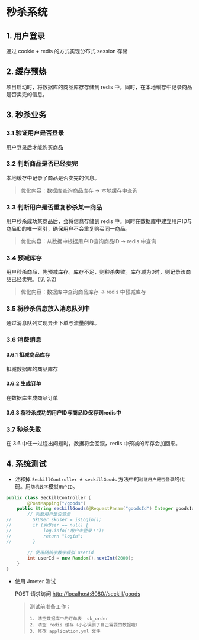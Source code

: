 # 秒杀系统

## 1. 用户登录

通过 cookie + redis 的方式实现分布式 session 存储

## 2. 缓存预热

项目启动时，将数据库的商品库存存储到 redis 中。同时，在本地缓存中记录商品是否卖完的信息。

## 3. 秒杀业务

### 3.1 验证用户是否登录

用户登录后才能购买商品

### 3.2 判断商品是否已经卖完

本地缓存中记录了商品是否卖完的信息。

> 优化内容：数据库查询商品库存 -> 本地缓存中查询

### 3.3 判断用户是否重复秒杀某一商品

用户秒杀成功某商品后，会将信息存储到 redis 中。同时在数据库中建立用户ID与商品ID的唯一索引，确保用户不会重复购买同一商品。

> 优化内容：从数据中根据用户ID查询商品ID -> redis 中查询

### 3.4 预减库存

用户秒杀商品，先预减库存。库存不足，则秒杀失败。库存减为0时，则记录该商品已经卖完。（见 3.2）

> 优化内容：数据库中查询商品库存 -> redis 中预减库存

### 3.5 将秒杀信息放入消息队列中

通过消息队列实现异步下单与流量削峰。

### 3.6 消费消息

#### 3.6.1 扣减商品库存

扣减数据库的商品库存

#### 3.6.2 生成订单

在数据库生成商品订单

#### 3.6.3 将秒杀成功的用户ID与商品ID保存到redis中

### 3.7 秒杀失败

在 3.6 中任一过程出问题时，数据将会回滚，redis 中预减的库存会加回来。

## 4. 系统测试

- 注释掉 `SeckillController # seckillGoods` 方法中的`验证用户是否登录`的代码。用`随机数字`模拟`用户ID`。

```java
public class SeckillController {
        @PostMapping("/goods")
    public String seckillGoods(@RequestParam("goodsId") Integer goodsId) {
        // 判断用户是否登录
//        SkUser skUser = isLogin();
//        if (skUser == null) {
//            log.info("用户未登录！");
//            return "login";
//        }
        
        // 使用随机字数字模拟 userId
        int userId = new Random().nextInt(2000);
    }
}
```

- 使用 Jmeter 测试

  POST 请求访问 [http://localhost:8080//seckill/goods](http://localhost:8080//seckill/goods)

  > 测试前准备工作：
  >
  > 	1. 清空数据库中的订单表  sk_order
  > 	2. 清空 redis 缓存（小心误删了自己需要的数据哦）
  > 	3. 修改 application.yml 文件

